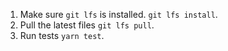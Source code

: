 1. Make sure `git lfs` is installed. `git lfs install`.
2. Pull the latest files `git lfs pull`.
3. Run tests `yarn test`.

